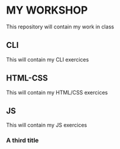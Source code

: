 # MY WORKSHOP
This repository will contain my work in class

## CLI
This will contain my CLI exercices

## HTML-CSS
This will contain my HTML/CSS exercices

## JS
This will contain my JS exercices

### A third title